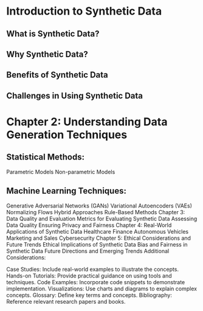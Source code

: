 # Introduction to Synthetic Data #

## What is Synthetic Data? ##

## Why Synthetic Data? ##

## Benefits of Synthetic Data ##

## Challenges in Using Synthetic Data ##

# Chapter 2: Understanding Data Generation Techniques #
## Statistical Methods: ##
Parametric Models
Non-parametric Models
## Machine Learning Techniques: ##
Generative Adversarial Networks (GANs)
Variational Autoencoders (VAEs)
Normalizing Flows
Hybrid Approaches
Rule-Based Methods
Chapter 3: Data Quality and Evaluation
Metrics for Evaluating Synthetic Data
Assessing Data Quality
Ensuring Privacy and Fairness
Chapter 4: Real-World Applications of Synthetic Data
Healthcare
Finance
Autonomous Vehicles
Marketing and Sales
Cybersecurity
Chapter 5: Ethical Considerations and Future Trends
Ethical Implications of Synthetic Data
Bias and Fairness in Synthetic Data
Future Directions and Emerging Trends
Additional Considerations:

Case Studies: Include real-world examples to illustrate the concepts.
Hands-on Tutorials: Provide practical guidance on using tools and techniques.
Code Examples: Incorporate code snippets to demonstrate implementation.
Visualizations: Use charts and diagrams to explain complex concepts.
Glossary: Define key terms and concepts.
Bibliography: Reference relevant research papers and books.
